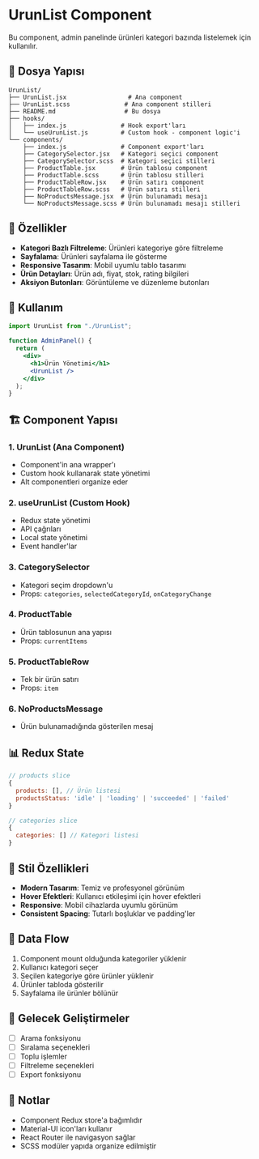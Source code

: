 # UrunList Component

Bu component, admin panelinde ürünleri kategori bazında listelemek için kullanılır.

## 📁 Dosya Yapısı

```
UrunList/
├── UrunList.jsx                 # Ana component
├── UrunList.scss               # Ana component stilleri
├── README.md                   # Bu dosya
├── hooks/
│   ├── index.js               # Hook export'ları
│   └── useUrunList.js         # Custom hook - component logic'i
└── components/
    ├── index.js               # Component export'ları
    ├── CategorySelector.jsx   # Kategori seçici component
    ├── CategorySelector.scss  # Kategori seçici stilleri
    ├── ProductTable.jsx       # Ürün tablosu component
    ├── ProductTable.scss      # Ürün tablosu stilleri
    ├── ProductTableRow.jsx    # Ürün satırı component
    ├── ProductTableRow.scss   # Ürün satırı stilleri
    ├── NoProductsMessage.jsx  # Ürün bulunamadı mesajı
    └── NoProductsMessage.scss # Ürün bulunamadı mesajı stilleri
```

## 🎯 Özellikler

- **Kategori Bazlı Filtreleme**: Ürünleri kategoriye göre filtreleme
- **Sayfalama**: Ürünleri sayfalama ile gösterme
- **Responsive Tasarım**: Mobil uyumlu tablo tasarımı
- **Ürün Detayları**: Ürün adı, fiyat, stok, rating bilgileri
- **Aksiyon Butonları**: Görüntüleme ve düzenleme butonları

## 🔧 Kullanım

```jsx
import UrunList from "./UrunList";

function AdminPanel() {
  return (
    <div>
      <h1>Ürün Yönetimi</h1>
      <UrunList />
    </div>
  );
}
```

## 🏗️ Component Yapısı

### 1. UrunList (Ana Component)

- Component'in ana wrapper'ı
- Custom hook kullanarak state yönetimi
- Alt componentleri organize eder

### 2. useUrunList (Custom Hook)

- Redux state yönetimi
- API çağrıları
- Local state yönetimi
- Event handler'lar

### 3. CategorySelector

- Kategori seçim dropdown'u
- Props: `categories`, `selectedCategoryId`, `onCategoryChange`

### 4. ProductTable

- Ürün tablosunun ana yapısı
- Props: `currentItems`

### 5. ProductTableRow

- Tek bir ürün satırı
- Props: `item`

### 6. NoProductsMessage

- Ürün bulunamadığında gösterilen mesaj

## 📊 Redux State

```javascript
// products slice
{
  products: [], // Ürün listesi
  productsStatus: 'idle' | 'loading' | 'succeeded' | 'failed'
}

// categories slice
{
  categories: [] // Kategori listesi
}
```

## 🎨 Stil Özellikleri

- **Modern Tasarım**: Temiz ve profesyonel görünüm
- **Hover Efektleri**: Kullanıcı etkileşimi için hover efektleri
- **Responsive**: Mobil cihazlarda uyumlu görünüm
- **Consistent Spacing**: Tutarlı boşluklar ve padding'ler

## 🔄 Data Flow

1. Component mount olduğunda kategoriler yüklenir
2. Kullanıcı kategori seçer
3. Seçilen kategoriye göre ürünler yüklenir
4. Ürünler tabloda gösterilir
5. Sayfalama ile ürünler bölünür

## 🚀 Gelecek Geliştirmeler

- [ ] Arama fonksiyonu
- [ ] Sıralama seçenekleri
- [ ] Toplu işlemler
- [ ] Filtreleme seçenekleri
- [ ] Export fonksiyonu

## 📝 Notlar

- Component Redux store'a bağımlıdır
- Material-UI icon'ları kullanır
- React Router ile navigasyon sağlar
- SCSS modüler yapıda organize edilmiştir
